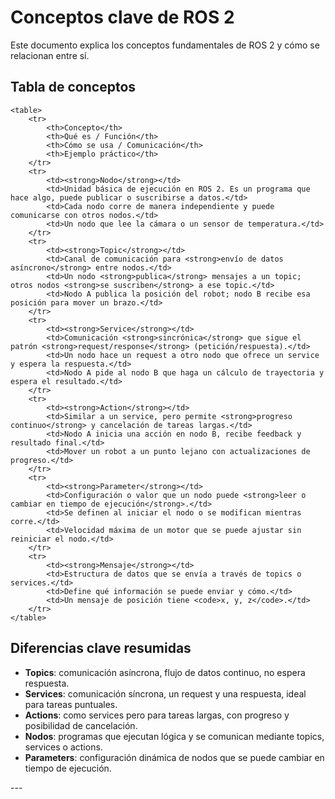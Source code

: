 # Conceptos clave de ROS 2

Este documento explica los conceptos fundamentales de ROS 2 y cómo se relacionan entre sí.

## Tabla de conceptos

    <table>
        <tr>
            <th>Concepto</th>
            <th>Qué es / Función</th>
            <th>Cómo se usa / Comunicación</th>
            <th>Ejemplo práctico</th>
        </tr>
        <tr>
            <td><strong>Nodo</strong></td>
            <td>Unidad básica de ejecución en ROS 2. Es un programa que hace algo, puede publicar o suscribirse a datos.</td>
            <td>Cada nodo corre de manera independiente y puede comunicarse con otros nodos.</td>
            <td>Un nodo que lee la cámara o un sensor de temperatura.</td>
        </tr>
        <tr>
            <td><strong>Topic</strong></td>
            <td>Canal de comunicación para <strong>envío de datos asíncrono</strong> entre nodos.</td>
            <td>Un nodo <strong>publica</strong> mensajes a un topic; otros nodos <strong>se suscriben</strong> a ese topic.</td>
            <td>Nodo A publica la posición del robot; nodo B recibe esa posición para mover un brazo.</td>
        </tr>
        <tr>
            <td><strong>Service</strong></td>
            <td>Comunicación <strong>sincrónica</strong> que sigue el patrón <strong>request/response</strong> (petición/respuesta).</td>
            <td>Un nodo hace un request a otro nodo que ofrece un service y espera la respuesta.</td>
            <td>Nodo A pide al nodo B que haga un cálculo de trayectoria y espera el resultado.</td>
        </tr>
        <tr>
            <td><strong>Action</strong></td>
            <td>Similar a un service, pero permite <strong>progreso continuo</strong> y cancelación de tareas largas.</td>
            <td>Nodo A inicia una acción en nodo B, recibe feedback y resultado final.</td>
            <td>Mover un robot a un punto lejano con actualizaciones de progreso.</td>
        </tr>
        <tr>
            <td><strong>Parameter</strong></td>
            <td>Configuración o valor que un nodo puede <strong>leer o cambiar en tiempo de ejecución</strong>.</td>
            <td>Se definen al iniciar el nodo o se modifican mientras corre.</td>
            <td>Velocidad máxima de un motor que se puede ajustar sin reiniciar el nodo.</td>
        </tr>
        <tr>
            <td><strong>Mensaje</strong></td>
            <td>Estructura de datos que se envía a través de topics o services.</td>
            <td>Define qué información se puede enviar y cómo.</td>
            <td>Un mensaje de posición tiene <code>x, y, z</code>.</td>
        </tr>
    </table>
    
## Diferencias clave resumidas

<ul>
    <li><strong>Topics</strong>: comunicación asíncrona, flujo de datos continuo, no espera respuesta.</li>
    <li><strong>Services</strong>: comunicación síncrona, un request y una respuesta, ideal para tareas puntuales.</li>
    <li><strong>Actions</strong>: como services pero para tareas largas, con progreso y posibilidad de cancelación.</li>
    <li><strong>Nodos</strong>: programas que ejecutan lógica y se comunican mediante topics, services o actions.</li>
    <li><strong>Parameters</strong>: configuración dinámica de nodos que se puede cambiar en tiempo de ejecución.</li>
</ul>
---
